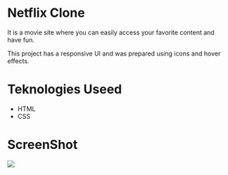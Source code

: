 # Netflix Clone

It is a movie site where you can easily access your favorite content and have fun.

This project has a responsive UI and was prepared using icons and hover effects.

# Teknologies Useed

- HTML
- CSS

# ScreenShot

<img src="netflix-clone.gif"/>
